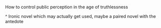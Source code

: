 How to control public perception in the age of truthlessness

^ Ironic novel which may actually get used, maybe a paired novel with the antedote
